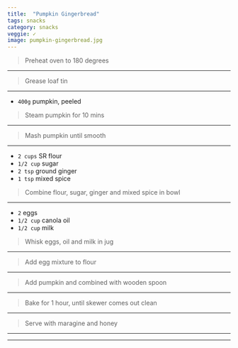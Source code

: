 ```yaml
---
title:  "Pumpkin Gingerbread"
tags: snacks
category: snacks
veggie: ✓
image: pumpkin-gingerbread.jpg
---
```


> Preheat oven to 180 degrees

---

> Grease loaf tin

---

* `400g` pumpkin, peeled
  
> Steam pumpkin for 10 mins

---

> Mash pumpkin until smooth

---

* `2 cups` SR flour
* `1/2 cup` sugar
* `2 tsp` ground ginger 
* `1 tsp` mixed spice

> Combine flour, sugar, ginger and mixed spice in bowl

---

* `2` eggs
* `1/2 cup` canola oil
* `1/2 cup` milk

> Whisk eggs, oil and milk in jug 

---

> Add egg mixture to flour

---

> Add pumpkin and combined with wooden spoon

---

> Bake for 1 hour, until skewer comes out clean

---

> Serve with maragine and honey

---


---
